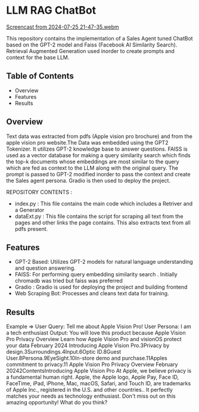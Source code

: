 # LLM RAG ChatBot

[Screencast from 2024-07-25 21-47-35.webm](https://github.com/user-attachments/assets/028f8526-73da-4d89-a80a-0daf87d0831b)

This repository contains the implementation of a Sales Agent tuned ChatBot based on the GPT-2 model and Faiss (Facebook AI Similarity Search). Retrieval Augmented Generation used inorder to create prompts and context for the base LLM. 
## Table of Contents
- Overview
- Features
- Results

## Overview 
Text data was extracted from pdfs (Apple vision pro brochure) and from the apple vision pro website.The Data was embedded using the GPT2 Tokenizer. It utilizes GPT-2 knowledge base to answer questions. FAISS is used as 
a vector database for making a query similarity search which finds the top-k documents whose embeddings are most similar to the query which are fed as context to the LLM along with the original query. The prompt is passed
to GPT-2 modified inorder to pass the context and create the Sales agent persona. Gradio is then used to deploy the project.

REPOSITORY CONTENTS : 
- index.py : This file contains the main code which includes a Retriver and a Generator
- dataExt.py : This file contains the script for scraping all text from the pages and other links the page contains. This also extracts text from all pdfs present.

## Features
- GPT-2 Based: Utilizes GPT-2 models for natural language understanding and question answering.
- FAISS: For performing query embedding similarity search . Initially chromadb was tried but faiss was preferred
- Gradio : Gradio is used for deploying the project and building frontend
- Web Scraping Bot: Processes and cleans text data for training.

## Results
 Example => User Query: Tell me about Apple Vision Pro!
            User Persona: I am a tech enthusiast 
            Output: You will love this product because Apple Vision Pro Privacy Overview Learn how Apple Vision Pro and visionOS protect your data February 2024 Introducing Apple Vision Pro.3Privacy by design.3Surroundings.4Input.6Optic ID.8Guest User.8Persona.9EyeSight.10In-store demo and purchase.11Apples commitment to privacy.11 Apple Vision Pro Privacy Overview  February 20242ContentsIntroducing Apple Vision Pro At Apple, we believe privacy is a fundamental human right.
Apple, the Apple logo, Apple Pay, Face ID, FaceTime, iPad, iPhone, Mac, macOS, Safari, and Touch ID, are trademarks of Apple Inc., registered in the U.S. and other countries.. It perfectly matches your needs as technology enthusiast. Don't miss out on this amazing opportunity! What do you think?

 
